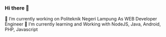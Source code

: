 ### Hi there 👋


🔭 I’m currently working on Politeknik Negeri Lampung As WEB Developer Engineer
🌱 I’m currently learning and Working with NodeJS, Java, Android, PHP, Javascript
